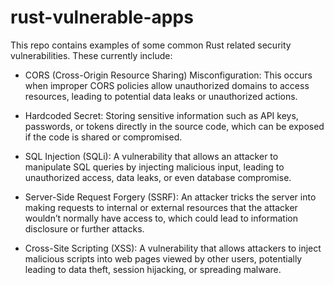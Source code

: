 # rust-vulnerable-apps

This repo contains examples of some common Rust related security vulnerabilities. These currently include:

*  CORS (Cross-Origin Resource Sharing) Misconfiguration: This occurs when improper CORS policies allow unauthorized domains to access resources, leading to potential data leaks or unauthorized actions.

*  Hardcoded Secret: Storing sensitive information such as API keys, passwords, or tokens directly in the source code, which can be exposed if the code is shared or compromised.

*  SQL Injection (SQLi): A vulnerability that allows an attacker to manipulate SQL queries by injecting malicious input, leading to unauthorized access, data leaks, or even database compromise.

*  Server-Side Request Forgery (SSRF): An attacker tricks the server into making requests to internal or external resources that the attacker wouldn’t normally have access to, which could lead to information disclosure or further attacks.

*  Cross-Site Scripting (XSS): A vulnerability that allows attackers to inject malicious scripts into web pages viewed by other users, potentially leading to data theft, session hijacking, or spreading malware.
